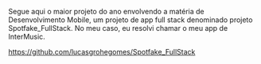 Segue aqui o maior projeto do ano envolvendo a matéria de Desenvolvimento Mobile, um projeto de app full stack denominado projeto Spotfake_FullStack. No meu caso, eu resolvi chamar o meu app de InterMusic.

https://github.com/lucasgrohegomes/Spotfake_FullStack